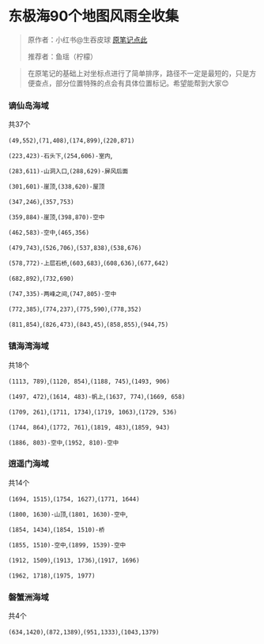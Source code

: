 # 东极海90个地图风雨全收集

> 原作者：小红书@生吞皮球 [原笔记点此](http://xhslink.com/lLKq2v)
> 
> 推荐者：鱼瑶（柠檬）

> 在原笔记的基础上对坐标点进行了简单排序，路径不一定是最短的，只是方便查点，部分位置特殊的点会有具体位置标记。希望能帮到大家:blush:

### 谪仙岛海域

共37个

`(49,552)`,`(71,408)`,`(174,899)`,`(220,871)`

`(223,423)-石头下`,`(254,606)-室内`,

`(283,611)-山洞入口`,`(288,629)-屏风后面`

`(301,601)-崖顶`,`(338,620)-屋顶`

`(347,246)`,`(357,753)`

`(359,884)-崖顶`,`(398,870)-空中`

`(462,583)-空中`,`(465,356)`

`(479,743)`,`(526,706)`,`(537,838)`,`(538,676)`

`(578,772)-上层石桥`,`(603,683)`,`(608,636)`,`(677,642)`

`(682,892)`,`(732,690)`

`(747,335)-两峰之间`,`(747,805)-空中`

`(772,385)`,`(774,237)`,`(775,590)`,`(778,352)`

`(811,854)`,`(826,473)`,`(843,45)`,`(858,855)`,`(944,75)`

### 镇海湾海域

共18个

`(1113, 789)`,`(1120, 854)`,`(1188, 745)`,`(1493, 906)`

`(1497, 472)`,`(1614, 483)-帆上`,`(1637, 774)`,`(1669, 658)`

`(1709, 261)`,`(1711, 1734)`,`(1719, 1063)`,`(1729, 536)`

`(1744, 864)`,`(1772, 761)`,`(1819, 483)`,`(1859, 943)`

`(1886, 803)-空中`,`(1952, 810)-空中`

### 逍遥门海域

共14个

`(1694, 1515)`,`(1754, 1627)`,`(1771, 1644)`

`(1800, 1630)-山顶`,`(1801, 1630)-空中`,

`(1854, 1434)`,`(1854, 1510)-桥`

`(1855, 1510)-空中`,`(1899, 1539)-空中`

`(1912, 1509)`,`(1913, 1736)`,`(1917, 1696)`

`(1962, 1718)`,`(1975, 1977)`

### 磐蟹洲海域

共4个

`(634,1420)`,`(872,1389)`,`(951,1333)`,`(1043,1379)`